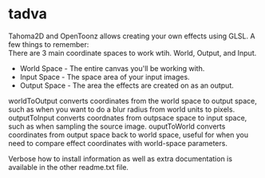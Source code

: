 # tadva

Tahoma2D and OpenToonz allows creating your own effects using GLSL. A few things to remember:  
There are 3 main coordinate spaces to work wtih. World, Output, and Input.
* World Space - The entire canvas you'll be working with.
* Input Space - The space area of your input images.
* Output Space - The area the effects are created on as an output.

worldToOutput converts coordinates from the world space to output space, such as when you want to do a blur radius from world units to pixels. outputToInput converts coordnates from outpsace space to input space, such as when sampling the source image. ouputToWorld converts coordinates from output space back to world space, useful for when you need to compare effect coordinates with world-space parameters.

Verbose how to install information as well as extra documentation is available in the other readme.txt file.

